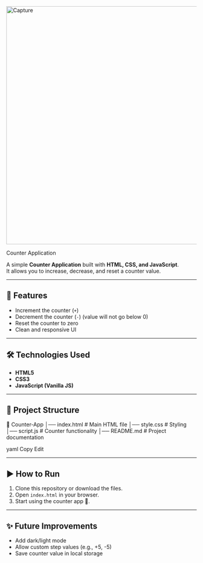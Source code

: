 

<img width="1358" height="630" alt="Capture" src="https://github.com/user-attachments/assets/7b0bd85d-bcba-4169-9577-938d7365764e" />





Counter Application

A simple **Counter Application** built with **HTML, CSS, and JavaScript**.  
It allows you to increase, decrease, and reset a counter value.

---

## 🚀 Features
- Increment the counter (`+`)
- Decrement the counter (`-`) (value will not go below 0)
- Reset the counter to zero
- Clean and responsive UI

---

## 🛠️ Technologies Used
- **HTML5**
- **CSS3**
- **JavaScript (Vanilla JS)**

---

## 📂 Project Structure
📁 Counter-App
│── index.html # Main HTML file
│── style.css # Styling
│── script.js # Counter functionality
│── README.md # Project documentation

yaml
Copy
Edit

---

## ▶️ How to Run
1. Clone this repository or download the files.
2. Open `index.html` in your browser.
3. Start using the counter app 🎉.

---

## ✨ Future Improvements
- Add dark/light mode
- Allow custom step values (e.g., +5, -5)
- Save counter value in local storage
